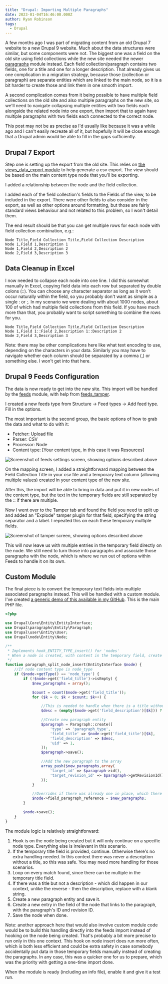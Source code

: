 ```yaml
---
title: "Drupal: Importing Multiple Paragraphs"
date: 2023-01-04T16:46:00.000Z
author: Ryan Robinson
tags:
  - Drupal
---
```


A few months ago I was part of migrating content from an old Drupal 7 website to a new Drupal 9 website. Much about the data structures were similar, but some components were not. The biggest one was a field on the old site using field collections while the new site needed the newer [paragraphs](https://www.drupal.org/project/paragraphs) module instead. Each field collection/paragraph contains two fields, one for a title and one for a longer description. That already gives us one complication in a migration strategy, because those (collection or paragraph) are separate entities which are linked to the main node, so it is a bit harder to create those and link them in one smooth import.

A second complication comes from it being possible to have multiple field collections on the old site and also multiple paragraphs on the new site, so we'll need to navigate collapsing multiple entities with two fields each alongside the related node into one export, then import that to again have multiple paragraphs with two fields each connected to the correct node.

This post may not be as precise as I'd usually like because it was a while ago and I can't easily recreate all of it, but hopefully it will be close enough that a Drupal admin would be able to fill in the gaps sufficiently.

## Drupal 7 Export

Step one is setting up the export from the old site. This relies on [the views_data_export module](https://www.drupal.org/project/views_data_export) to help generate a csv export. The view should be based on the main content type node that you'll be exporting.

I added a relationship between the node and the field collection.

I added each of the field collection's fields to the Fields of the view, to be included in the export. There were other fields to also consider in the export, as well as other options around formatting, but those are fairly standard views behaviour and not related to this problem, so I won't detail them.

The end result should be that you can get multiple rows for each node with field collection combination, e.g.:

```csv
Node Title,Field Collection Title,Field Collection Description
Node 1,Field 1,Description 1
Node 1,Field 2,Description 2
Node 2,Field 3,Description 3
```

## Data Cleanup in Excel

I now needed to collapse each node into one line. I did this somewhat manually in Excel, copying field data into each row but separated by double colons (::). You can choose any character separator as long as it won't occur naturally within the field, so you probably don't want as simple as a single : or ;. In my scenario we were dealing with about 1000 nodes, about 100 of which had multiple field collections from this field. If you have much more than that, you probably want to script something to combine the rows for you.

```csv
Node Title,Field Collection Title,Field Collection Description
Node 1,Field 1::Field 2,Description 1::Description 2
Node 2,Field 3,Description 3
```

Note: there may be other complications here like what text encoding to use, depending on the characters in your data. Similarly you may have to navigate whether each column should be separated by a comma (,) or something else. I won't get into that here.

## Drupal 9 Feeds Configuration

The data is now ready to get into the new site. This import will be handled by the [feeds](https://www.drupal.org/project/feeds) module, with help from [feeds_tamper](https://www.drupal.org/project/feeds_tamper).

I created a new feeds type from Structure -> Feed types -> Add feed type. Fill in the options. 

The most important is the second group, the basic options of how to grab the data and what to do with it:

- Fetcher: Upload file
- Parser: CSV
- Processor: Node
- Content type: [Your content type, in this case it was Resources]

![Screenshot of feeds settings screen, showing options described above](/assets/img/2023/01/FeedSettings.png)

On the mapping screen, I added a straightforward mapping between the Field Collection Title in your csv file and a temporary text column (allowing multiple values) created in your content type of the new site.

After this, the import will be able to bring in data and put it in new nodes of the content type, but the text in the temporary fields are still separated by the :: if there are multiple.

Now I went over to the Tamper tab and found the field you need to split up and added an "Explode" tamper plugin for that field, specifying the string separator and a label. I repeated this on each these temporary multiple fields.

![Screenshot of tamper screen, showing options described above](/assets/img/2023/01/FeedsTamper.png)

This will now leave us with multiple entries in the temporary field directly on the node. We still need to turn those into paragraphs and associate those paragraphs with the node, which is where we run out of options within Feeds to handle it on its own.

## Custom Module

The final piece is to convert the temporary text fields into multiple associated paragraphs instead. This will be handled with a custom module. I've created [a generic demo of this available in my GitHub](https://github.com/ryan-l-robinson/Drupal-paragraph-split). This is the main PHP file.

```php
<?php

use Drupal\Core\Entity\EntityInterface;
use Drupal\paragraphs\Entity\Paragraph;
use Drupal\user\Entity\User;
use Drupal\node\Entity\Node;

/** 
 * Implements hook_ENTITY_TYPE_insert() for 'nodes'
 * When a node is created, with content in the temporary field, create the associated paragraph instead
 */
function paragraph_split_node_insert(EntityInterface $node) {
    //If node content type is node_type
    if ($node->getType() == 'node_type') {
        if (!$node->get('field_title')->isEmpty) {
            $new_paragraphs = array();

            $count = count($node->get('field_title'));
            for ($k = 0; $k < $count; $k++) {

                //This is needed to handle when there is a title without a matching description
                $desc = (empty($node->get('field_description')[$k])) ? '' : $node->get('field_description')[$k]->getString();

                //Create new paragraph entity
                $paragraph = Paragraph::create([
                    'type' => 'paragraph_type',
                    'field_title' => $node->get('field_title')[$k],
                    'field_description' => $desc,
                    'uid' => 1,
                ]);
                $paragraph->save();

                //Add the new paragraph to the array
                array_push($new_paragraphs,array(
                    'target_id' => $paragraph->id(),
                    'target_revision_id' => $paragraph->getRevisionId(),
                ));
            }

            //Overrides if there was already one in place, which there shouldn't be in this context of an import
            $node->field_paragraph_reference = $new_paragraphs;
        }

        $node->save();
    }
}
```

The module logic is relatively straightforward:

1. Hook is on the node being created but it will only continue on a specific node type. Everything else is irrelevant in this scenario.
2. If the temporary title field is provided, continue. Otherwise there's no extra handling needed. In this context there was never a description without a title, so this was safe. You may need more handling for those scenarios.
3. Loop on every match found, since there can be multiple in the temporary title field.
4. If there was a title but not a description - which did happen in our context, unlike the reverse - then the description, replace with a blank string.
5. Create a new paragraph entity and save it.
6. Create a new entry in the field of the node that links to the paragraph, with the paragraph's ID and revision ID.
7. Save the node when done.

Note: another approach here that would also involve custom module code would be to build this handling directly into the feeds import instead of hooking on the node being created. That's probably a bit more precise to run only in this one context. This hook on node insert does run more often, which is both less efficient and could be extra safety in case somebody accidentally put data in those temporary fields manually instead of creating the paragraphs. In any case, this was a quicker one for us to prepare, which was the priority with getting a one-time import done.

When the module is ready (including an info file), enable it and give it a test run.
